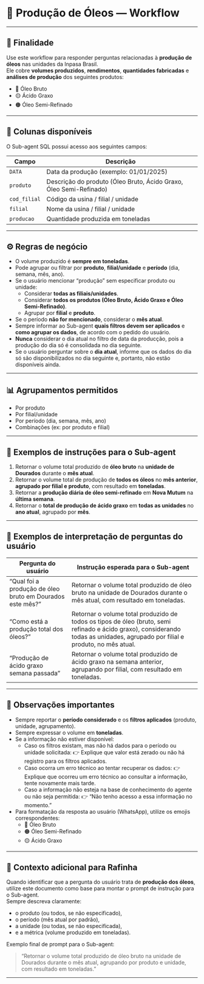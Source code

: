 # 📘 Produção de Óleos — Workflow

---

## 🧭 Finalidade
Use este workflow para responder perguntas relacionadas à **produção de óleos** nas unidades da Inpasa Brasil.  
Ele cobre **volumes produzidos**, **rendimentos**, **quantidades fabricadas** e **análises de produção** dos seguintes produtos:
- 🔴 Óleo Bruto  
- 🟡 Ácido Graxo  
- 🟠 Óleo Semi-Refinado  

---

## 🧱 Colunas disponíveis
O Sub-agent SQL possui acesso aos seguintes campos:

| Campo | Descrição |
|--------|------------|
| `DATA` | Data da produção (exemplo: 01/01/2025) |
| `produto` | Descrição do produto (Óleo Bruto, Ácido Graxo, Óleo Semi-Refinado) |
| `cod_filial` | Código da usina / filial / unidade |
| `filial` | Nome da usina / filial / unidade |
| `producao` | Quantidade produzida em toneladas |

---

## ⚙️ Regras de negócio
- O volume produzido é **sempre em toneladas**.  
- Pode agrupar ou filtrar por **produto**, **filial/unidade** e **período** (dia, semana, mês, ano).  
- Se o usuário mencionar “produção” sem especificar produto ou unidade:
  - Considerar **todas as filiais/unidades**.  
  - Considerar **todos os produtos (Óleo Bruto, Ácido Graxo e Óleo Semi-Refinado)**.  
  - Agrupar por **filial** e **produto**.  
- Se o período **não for mencionado**, considerar o **mês atual**.  
- Sempre informar ao Sub-agent **quais filtros devem ser aplicados** e **como agrupar os dados**, de acordo com o pedido do usuário.  
- **Nunca** considerar o dia atual no filtro de data da producção, pois a produção do dia só é consolidada no dia seguinte.  
- Se o usuário perguntar sobre o **dia atual**, informe que os dados do dia só são disponibilizados no dia seguinte e, portanto, não estão disponíveis ainda.
  
---


## 📊 Agrupamentos permitidos
- Por produto  
- Por filial/unidade  
- Por período (dia, semana, mês, ano)  
- Combinações (ex: por produto e filial)

---

## 🧩 Exemplos de instruções para o Sub-agent

1. Retornar o volume total produzido de **óleo bruto** na **unidade de Dourados** durante o **mês atual**.  
2. Retornar o volume total de produção de **todos os óleos** no **mês anterior**, **agrupado por filial e produto**, com resultado em **toneladas**.  
3. Retornar a **produção diária de óleo semi-refinado** em **Nova Mutum** na **última semana**.  
4. Retornar o **total de produção de ácido graxo** em **todas as unidades** no **ano atual**, agrupado por **mês**.  

---

## 🧮 Exemplos de interpretação de perguntas do usuário

| Pergunta do usuário | Instrução esperada para o Sub-agent |
|----------------------|-------------------------------------|
| “Qual foi a produção de óleo bruto em Dourados este mês?” | Retornar o volume total produzido de óleo bruto na unidade de Dourados durante o mês atual, com resultado em toneladas. |
| “Como está a produção total dos óleos?” | Retornar o volume total produzido de todos os tipos de óleo (bruto, semi refinado e ácido graxo), considerando todas as unidades, agrupado por filial e produto, no mês atual. |
| “Produção de ácido graxo semana passada” | Retornar o volume total produzido de ácido graxo na semana anterior, agrupando por filial, com resultado em toneladas. |

---

## 📌 Observações importantes
- Sempre reportar o **período considerado** e os **filtros aplicados** (produto, unidade, agrupamento).  
- Sempre expressar o volume em **toneladas**.  
- Se a informação não estiver disponível:
  - Caso os filtros existam, mas não há dados para o período ou unidade solicitada:
    👉 Explique que valor está zerado ou não há registro para os filtros aplicados.
  - Caso ocorra um erro técnico ao tentar recuperar os dados:
    👉 Explique que ocorreu um erro técnico ao consultar a informação, tente novamente mais tarde.
  - Caso a informação não esteja na base de conhecimento do agente ou não seja permitida:
    👉 “Não tenho acesso a essa informação no momento.” 
- Para formatação da resposta ao usuário (WhatsApp), utilize os emojis correspondentes:
  - 🔴 Óleo Bruto  
  - 🟠 Óleo Semi-Refinado  
  - 🟡 Ácido Graxo  

---

## 🧠 Contexto adicional para Rafinha
Quando identificar que a pergunta do usuário trata de **produção dos óleos**, utilize este documento como base para montar o prompt de instrução para o Sub-agent.  
Sempre descreva claramente:
- o produto (ou todos, se não especificado),
- o período (mês atual por padrão),
- a unidade (ou todas, se não especificada),
- e a métrica (volume produzido em toneladas).

Exemplo final de prompt para o Sub-agent:
> “Retornar o volume total produzido de óleo bruto na unidade de Dourados durante o mês atual, agrupando por produto e unidade, com resultado em toneladas.”

---

